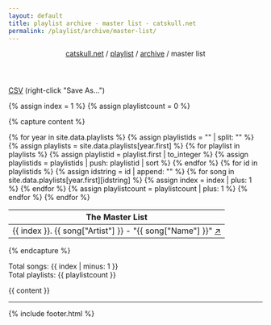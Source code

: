 ```yaml
---
layout: default
title: playlist archive - master list - catskull.net
permalink: /playlist/archive/master-list/
---
```

<header>
	<nav>
		<a href="/">catskull.net</a> / <a href="/playlist">playlist</a> / <a href="/playlist/archive/">archive</a> / master list
	</nav>
</header>

[CSV](/playlist/archive/master-list.csv) (right-click "Save As...")

{% assign index = 1 %}
{% assign playlistcount = 0 %}

{% capture content %}
<table class="monospace">
	<thead>
		<tr>
			<th>The Master List</th>
		</tr>
	</thead>
	<tbody>
{% for year in site.data.playlists %}
	{% assign playlistids = "" | split: "" %}
	{% assign playlists = site.data.playlists[year.first] %}
	{% for playlist in playlists %}
		{% assign playlistid = playlist.first | to_integer %}
		{% assign playlistids = playlistids | push: playlistid | sort %}
	{% endfor %}
	{% for id in playlistids %}
	{% assign idstring = id | append: "" %}
		{% for song in site.data.playlists[year.first][idstring] %}
			<tr>
				<td>
					{{ index }}. {{ song["Artist"] }} - "{{ song["Name"] }}" <a href="/playlist/archive/{{ year.first }}/{{ idstring }}">↗</a>
				</td>
			</tr>
			{% assign index = index | plus: 1 %}
		{% endfor %}
		{% assign playlistcount = playlistcount | plus: 1 %}
	{% endfor %}
{% endfor %}
	</tbody>
</table>
{% endcapture %}

Total songs: {{ index | minus: 1 }}
<br>
Total playlists: {{ playlistcount }}

{{ content }}

<hr class="final">
<div style="text-align:center;">
  <page-likes></page-likes>
</div>
<page-replies open default="https://catskull.net/public/images/outlook_express-4.png"></page-replies>

{% include footer.html %}

<script src="https://catskull.net/public/js/components/replies.js"></script>
<script src="https://catskull.net/public/js/components/likes.js"></script>
